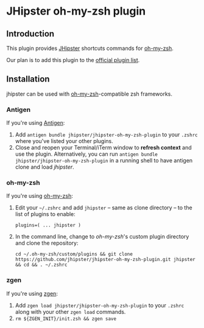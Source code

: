# JHipster oh-my-zsh plugin

## Introduction

This plugin provides [JHipster](http://jhipster.github.io/) shortcuts commands for [oh-my-zsh](http://ohmyz.sh/).

Our plan is to add this plugin to the [official plugin list](https://github.com/robbyrussell/oh-my-zsh/tree/master/plugins).

## Installation

jhipster can be used with [oh-my-zsh](http://ohmyz.sh/)-compatible zsh frameworks.

### Antigen

If you're using [Antigen](https://github.com/zsh-users/antigen):

1. Add `antigen bundle jhipster/jhipster-oh-my-zsh-plugin` to your `.zshrc` where you've listed your other plugins.
2. Close and reopen your Terminal/iTerm window to **refresh context** and use the plugin. Alternatively, you can run `antigen bundle jhipster/jhipster-oh-my-zsh-plugin` in a running shell to have antigen clone and load *jhipster*.

### oh-my-zsh

If you're using [oh-my-zsh](github.com/robbyrussell/oh-my-zsh):

1. Edit your `~/.zshrc` and add `jhipster` – same as clone directory – to the list of plugins to enable:

    `plugins=( ... jhipster )`

2. In the command line, change to _oh-my-zsh_'s custom plugin directory and clone the repository:

    `cd ~/.oh-my-zsh/custom/plugins && git clone https://github.com/jhipster/jhipster-oh-my-zsh-plugin.git jhipster && cd && . ~/.zshrc`

### zgen

If you're using [zgen](https://github.com/tarjoilija/zgen):

1. Add `zgen load jhipster/jhipster-oh-my-zsh-plugin` to your `.zshrc` along with your other `zgen load` commands.
2. `rm ${ZGEN_INIT}/init.zsh && zgen save`

